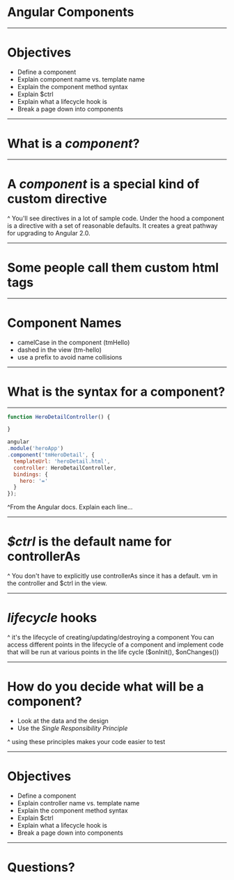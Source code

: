 # Angular Components

---

# Objectives

- Define a component
- Explain component name vs. template name
- Explain the component method syntax
- Explain $ctrl
- Explain what a lifecycle hook is
- Break a page down into components

---

# What is a _component_?

---

# A _component_ is a special kind of custom directive

^ You'll see directives in a lot of sample code. Under the hood a component is a directive with a set of reasonable defaults. It creates a great pathway for upgrading to Angular 2.0.

---

# Some people call them custom html tags

---

# Component Names

- camelCase in the component (tmHello)
- dashed in the view (tm-hello)
- use a prefix to avoid name collisions

---

# What is the syntax for a component?

---

```javascript
function HeroDetailController() {

}

angular
.module('heroApp')
.component('tmHeroDetail', {
  templateUrl: 'heroDetail.html',
  controller: HeroDetailController,
  bindings: {
    hero: '='
  }
});
```

^From the Angular docs. Explain each line...

---

# _$ctrl_ is the default name for controllerAs

^ You don't have to explicitly use controllerAs since it has a default. vm in the controller and $ctrl in the view.

---

# _lifecycle_ hooks

^ it's the lifecycle of creating/updating/destroying a component
You can access different points in the lifecycle of a component and implement code that will be run at various points in the life cycle ($onInit(), $onChanges())

---

# How do you decide what will be a component?

- Look at the data and the design
- Use the _Single Responsibility Principle_

^ using these principles makes your code easier to test

---

# Objectives

- Define a component
- Explain controller name vs. template name
- Explain the component method syntax
- Explain $ctrl
- Explain what a lifecycle hook is
- Break a page down into components

---

# Questions?
